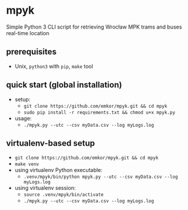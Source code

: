 # mpyk
Simple Python 3 CLI script for retrieving Wrocław MPK trams and buses real-time location

## prerequisites
- Unix, `python3` with `pip`, `make` tool

## quick start (global installation)
- setup:
    - `git clone https://github.com/emkor/mpyk.git && cd mpyk`
    - `sudo pip install -r requirements.txt && chmod u+x mpyk.py`
- usage:
    - `./mpyk.py --utc --csv myData.csv --log myLogs.log`

## virtualenv-based setup
- `git clone https://github.com/emkor/mpyk.git && cd mpyk`
- `make venv`
- using virtualenv Python executable:
    - `.venv/mpyk/bin/python mpyk.py --utc --csv myData.csv --log myLogs.log`
- using virtualenv session:
    - `source .venv/mpyk/bin/activate`
    - `./mpyk.py --utc --csv myData.csv --log myLogs.log`
